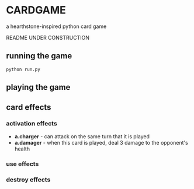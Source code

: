 # CARDGAME
a hearthstone-inspired python card game

README UNDER CONSTRUCTION

## running the game
```
python run.py
```
## playing the game



## card effects
### activation effects
* **a.charger** - can attack on the same turn that it is played
* **a.damager** - when this card is played, deal 3 damage to the opponent's health

### use effects

### destroy effects
